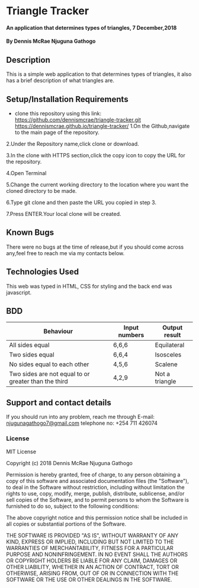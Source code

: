 # Triangle Tracker
#### An application that determines types of triangles, 7 December,2018
#### By Dennis McRae Njuguna Gathogo
## Description
This is a simple web application to that determines types of triangles, it also has a brief description of what triangles are.
## Setup/Installation Requirements
* clone this repository using this link: https://github.com/dennismcrae/triangle-tracker.git
https://dennismcrae.github.io/triangle-tracker/
1.On the Github,navigate to the main page of the repository.

2.Under the Repository name,click clone or download.

3.In the clone with HTTPS section,click the copy icon to copy the URL for the repository.

4.Open Terminal

5.Change the current working directory to the location where you want the cloned directory to be made.

6.Type git clone and then paste the URL you copied in step 3.

7.Press ENTER.Your local clone will be created.

## Known Bugs
There were no bugs at the time of release,but if you should come across any,feel free to reach me via my contacts below.
## Technologies Used
This web  was typed in HTML, CSS for styling and the back end was javascript.
## BDD
  |Behaviour |Input numbers |Output result |
  |----------|--------------|--------------|
  |All sides equal|6,6,6    |Equilateral|
  |Two sides equal|6,6,4    |Isosceles|
  |No sides equal to each other|4,5,6|Scalene|
  |Two sides are not equal to or greater than the third|4,2,9|Not a triangle|  
## Support and contact details
If you should run into any problem, reach me through
E-mail: njugunagathogo7@gmail.com
telephone no: +254 711 426074
### License
MIT License

Copyright (c) 2018 Dennis McRae Njuguna Gathogo

Permission is hereby granted, free of charge, to any person obtaining a copy
of this software and associated documentation files (the "Software"), to deal
in the Software without restriction, including without limitation the rights
to use, copy, modify, merge, publish, distribute, sublicense, and/or sell
copies of the Software, and to permit persons to whom the Software is
furnished to do so, subject to the following conditions:

The above copyright notice and this permission notice shall be included in all
copies or substantial portions of the Software.

THE SOFTWARE IS PROVIDED "AS IS", WITHOUT WARRANTY OF ANY KIND, EXPRESS OR
IMPLIED, INCLUDING BUT NOT LIMITED TO THE WARRANTIES OF MERCHANTABILITY,
FITNESS FOR A PARTICULAR PURPOSE AND NONINFRINGEMENT. IN NO EVENT SHALL THE
AUTHORS OR COPYRIGHT HOLDERS BE LIABLE FOR ANY CLAIM, DAMAGES OR OTHER
LIABILITY, WHETHER IN AN ACTION OF CONTRACT, TORT OR OTHERWISE, ARISING FROM,
OUT OF OR IN CONNECTION WITH THE SOFTWARE OR THE USE OR OTHER DEALINGS IN THE
SOFTWARE.
